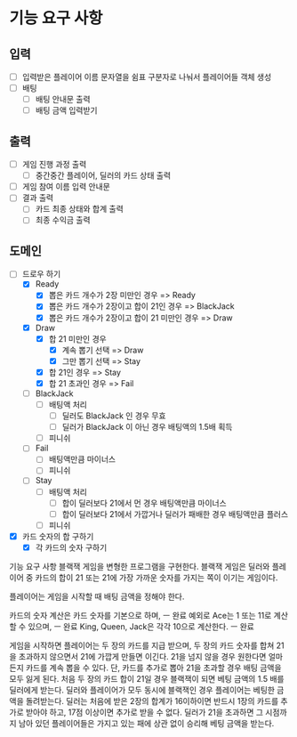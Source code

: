 # 기능 요구 사항

## 입력
- [ ] 입력받은 플레이어 이름 문자열을 쉼표 구분자로 나눠서 플레이어들 객체 생성
- [ ] 배팅
    - [ ] 배팅 안내문 출력
    - [ ] 배팅 금액 입력받기

## 출력
- [ ] 게임 진행 과정 출력
    - [ ] 중간중간 플레이어, 딜러의 카드 상태 출력
- [ ] 게임 참여 이름 입력 안내문
- [ ] 결과 출력
    - [ ] 카드 최종 상태와 합계 출력
    - [ ] 최종 수익금 출력

## 도메인
- [ ] 드로우 하기
  - [x] Ready
    - [x] 뽑은 카드 개수가 2장 미만인 경우 => Ready
    - [x] 뽑은 카드 개수가 2장이고 합이 21인 경우 => BlackJack
    - [x] 뽑은 카드 개수가 2장이고 합이 21 미만인 경우 => Draw
  - [x] Draw
    - [x] 합 21 미만인 경우
      - [x] 계속 뽑기 선택 => Draw
      - [x] 그만 뽑기 선택 => Stay
    - [x] 합 21인 경우 => Stay
    - [x] 합 21 초과인 경우 => Fail
  - [ ] BlackJack
    - [ ] 배팅액 처리
      - [ ] 딜러도 BlackJack 인 경우 무효
      - [ ] 딜러가 BlackJack 이 아닌 경우 배팅액의 1.5배 획득
    - [ ] 피니쉬
  - [ ] Fail
    - [ ] 배팅액만큼 마이너스
    - [ ] 피니쉬
  - [ ] Stay
    - [ ] 배팅액 처리
      - [ ] 합이 딜러보다 21에서 먼 경우 배팅액만큼 마이너스
      - [ ] 합이 딜러보다 21에서 가깝거나 딜러가 패배한 경우 배팅액만큼 플러스
    - [ ] 피니쉬
- [x] 카드 숫자의 합 구하기
  - [x] 각 카드의 숫자 구하기

기능 요구 사항
블랙잭 게임을 변형한 프로그램을 구현한다. 블랙잭 게임은 딜러와 플레이어 중 카드의 합이 21 또는 21에 가장 가까운 숫자를 가지는 쪽이 이기는 게임이다.

플레이어는 게임을 시작할 때 배팅 금액을 정해야 한다.

카드의 숫자 계산은 카드 숫자를 기본으로 하며, ㅡ 완료
예외로 Ace는 1 또는 11로 계산할 수 있으며, ㅡ 완료
King, Queen, Jack은 각각 10으로 계산한다. ㅡ 완료

게임을 시작하면 플레이어는 두 장의 카드를 지급 받으며,
두 장의 카드 숫자를 합쳐 21을 초과하지 않으면서 21에 가깝게 만들면 이긴다.
21을 넘지 않을 경우 원한다면 얼마든지 카드를 계속 뽑을 수 있다.
단, 카드를 추가로 뽑아 21을 초과할 경우 배팅 금액을 모두 잃게 된다.
처음 두 장의 카드 합이 21일 경우 블랙잭이 되면 베팅 금액의 1.5 배를 딜러에게 받는다.
딜러와 플레이어가 모두 동시에 블랙잭인 경우 플레이어는 베팅한 금액을 돌려받는다.
딜러는 처음에 받은 2장의 합계가 16이하이면 반드시 1장의 카드를 추가로 받아야 하고,
17점 이상이면 추가로 받을 수 없다.
딜러가 21을 초과하면 그 시점까지 남아 있던 플레이어들은 가지고 있는 패에 상관 없이 승리해 베팅 금액을 받는다.